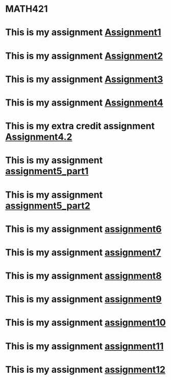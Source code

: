 # MATH421


# This is my assignment [Assignment1](Assignment1.html)
# This is my assignment [Assignment2](assignment2.html)
# This is my assignment [Assignment3](Assignment3.html)
# This is my assignment [Assignment4](assignment4.html)
# This is my extra credit assignment [Assignment4.2](Assignment4.2)
# This is my assignment [assignment5_part1](assignment5_part1.html)
# This is my assignment [assignment5_part2](assignment5_part2.html)
# This is my assignment [assignment6](assignment6.html)
# This is my assignment [assignment7](assignment7.html)
# This is my assignment [assignment8](assignment8.html)
# This is my assignment [assignment9](assignment9.html)
# This is my assignment [assignment10](assignment10.html)
# This is my assignment [assignment11](assignment11.html)
# This is my assignment [assignment12](assignment12.html)
